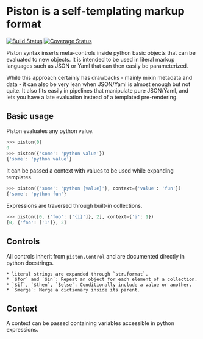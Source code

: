 # Piston is a self-templating markup format

[![Build Status](https://travis-ci.org/mefyl/piston.svg?branch=master)](https://travis-ci.org/mefyl/piston) [![Coverage Status](https://coveralls.io/repos/github/mefyl/piston/badge.svg?branch=master)](https://coveralls.io/github/mefyl/piston?branch=master)

Piston syntax inserts meta-controls inside python basic objects that
can be evaluated to new objects. It is intended to be used in literal
markup languages such as JSON or Yaml that can then easily be
parameterized.

While this approach certainly has drawbacks - mainly mixin metadata
and data - it can also be very lean when JSON/Yaml is almost enough
but not quite. It also fits easily in pipelines that manipulate pure
JSON/Yaml, and lets you have a late evaluation instead of a templated
pre-rendering.

## Basic usage

Piston evaluates any python value.

```python
>>> piston(0)
0
>>> piston({'some': 'python value'})
{'some': 'python value'}

```

It can be passed a context with values to be used while expanding
templates.

```python
>>> piston({'some': 'python {value}'}, context={'value': 'fun'})
{'some': 'python fun'}

```

Expressions are traversed through built-in collections.

```python
>>> piston([0, {'foo': ['{i}']}, 2], context={'i': 1})
[0, {'foo': ['1']}, 2]

```

## Controls

All controls inherit from `piston.Control` and are documented directly
in python docstrings.

    * literal strings are expanded through `str.format`.
    * `$for` and `$in`: Repeat an object for each element of a collection.
    * `$if`, `$then`, `$else`: Conditionally include a value or another.
    * `$merge`: Merge a dictionary inside its parent.

## Context

A context can be passed containing variables accessible in python
expressions.
